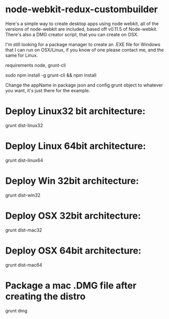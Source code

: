 node-webkit-redux-custombuilder
===============================

Here's a simple way to create desktop apps using node webkit, all of the versions of node-webkit are included,
based off v0.11.5 of Node-webkit. There's also a DMG creator script, that you can create on OSX.

I'm still looking for a package manager to create an .EXE file for Windows that I can run on OSX/Linux, if you know of one please
contact me, and the same for Linux.

requirements node, grunt-cli

sudo npm install -g grunt-cli && npm install

Change the appName in package json and config grunt object to whatever you want, it's just there for the example.


Deploy Linux32 bit architecture:
===============================

grunt dist-linux32

Deploy Linux 64bit architecture:
===============================

grunt dist-linux64

Deploy Win 32bit architecture:
===============================

grunt dist-win32


Deploy OSX 32bit architecture:
===============================
grunt dist-mac32


Deploy OSX 64bit architecture:
===============================
grunt dist-mac64

Package a mac .DMG file after creating the distro
=================================================

grunt dmg
